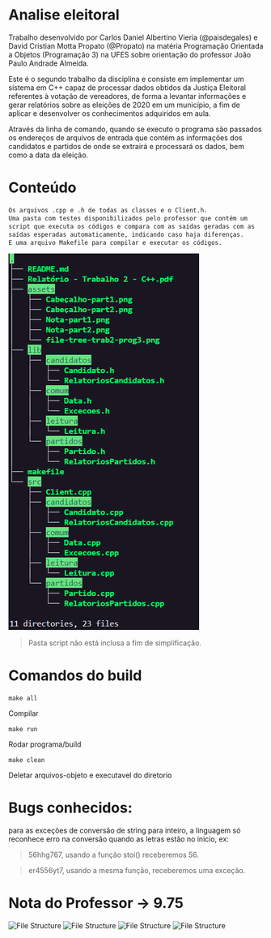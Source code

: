 # Analise eleitoral

Trabalho desenvolvido por Carlos Daniel Albertino Vieria (@paisdegales) e David Cristian Motta Propato (@Propato) na matéria Programação Orientada a Objetos (Programação 3) na UFES sobre orientação do professor João Paulo Andrade Almeida. 

Este é o segundo trabalho da disciplina e consiste em implementar um sistema em C++ capaz de processar dados obtidos da Justiça Eleitoral referentes à votação de vereadores, de forma a levantar informações e gerar relatórios sobre as eleições de 2020 em um município, a fim de aplicar e desenvolver os conhecimentos adquiridos em aula. 

Através da linha de comando, quando se executo o programa são passados os endereços de arquivos de entrada que contém as informações dos candidatos e partidos de onde se extrairá e processará os dados, bem como a data da eleição.

# Conteúdo

    Os arquivos .cpp e .h de todas as classes e o Client.h.
    Uma pasta com testes disponibilizados pelo professor que contém um script que executa os códigos e compara com as saídas geradas com as saídas esperadas automaticamente, indicando caso haja diferenças.
    E uma arquivo Makefile para compilar e executar os códigos. 

![File Structure](assets/file-tree-trab2-prog3.png)
>Pasta script não está inclusa a fim de simplificação.

# Comandos do build

    make all
Compilar
    
    make run
Rodar programa/build

    make clean
Deletar arquivos-objeto e executavel do diretorio

# Bugs conhecidos:
para as exceções de conversão de string para inteiro, a linguagem só reconhece erro na conversão quando as letras estão no inicio, ex:
>56hhg767, usando a função stoi() receberemos 56.

>er4556yt7, usando a mesma função, receberemos uma exceção.

# Nota do Professor -> 9.75

![File Structure](/assets/Cabeçalho-part1.png)
![File Structure](/assets/Nota-part1.png)
![File Structure](/assets/Cabeçalho-part2.png)
![File Structure](/assets/Nota-part2.png)
